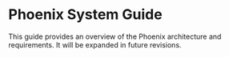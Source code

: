 # Phoenix System Guide

This guide provides an overview of the Phoenix architecture and requirements. It will be expanded in future revisions.
